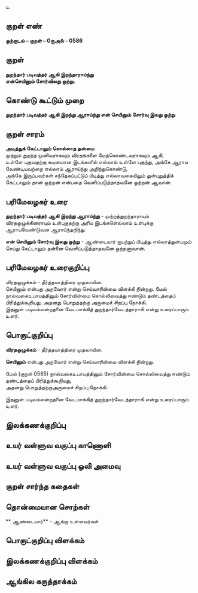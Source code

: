 உ

## குறள் எண் 

**ஒற்றாடல் – குறள் – 0ருஅ௬ - 0586**  

## குறள் 

**துறந்தார் படிவத்தர் ஆகி இறந்தாராய்ந்து  
என்செயினும் சோர்விலது ஒற்று.**  

## கொண்டு கூட்டும் முறை

**துறந்தார் படிவத்தர் ஆகி இறந்து ஆராய்ந்து என் செயினும் சோர்வு இலது ஒற்று**

## குறள் சாரம் 

**அடித்துக் கேட்டாலும் சொல்லாத தன்மை**  
முற்றும் துறந்த முனிவராகவும் விரதங்களை மேற்கொண்டவராகவும் ஆகி,  
உள்ளே புகுவதற்கு கடினமான இடங்களில் எல்லாம் உள்ளே புகுந்து, அங்கே ஆராய வேண்டியவற்றை எல்லாம் ஆராய்ந்து அறிந்துகொண்டு,   
அங்கே இருப்பவர்கள் சந்தேகப்பட்டுப் பிடித்து எல்லாவகையிலும் துன்புறுத்திக் கேட்டாலும் தான் ஒற்றன் என்பதை வெளிப்படுத்தாதவனே ஒற்றன் ஆவான்.  

## பரிமேலழகர் உரை

**துறந்தார் படிவத்தர் ஆகி இறந்து ஆராய்ந்து** - முற்றத்துறந்தாராயும் விரதஒழுக்கினராயும் உள்புகுதற்கு அரிய இடங்களெல்லாம் உள்புக்கு ஆராயவேண்டுவன ஆராய்ந்தறிந்து  

**என் செயினும் சோர்வு இலது ஒற்று** - ஆண்டையார் ஐயுற்றுப் பிடித்து எல்லாத்துன்பமும் செய்து கேட்டாலும் தன்னை வெளிப்படுத்தாதவனே ஒற்றனாவான்.  

## பரிமேலழகர் உரைகுறிப்பு   

விரதஒழுக்கம் - தீர்த்தயாத்திரை முதலாயின.  
செயினும் என்பது அறவோர் என்று செய்வாரின்மை விளக்கி நின்றது. 
மேல் நால்வகைஉபாயத்தினும் சோர்வின்மை சொல்லிவைத்து ஈண்டும் தண்டத்தைப் பிரித்துக்கூறியது, அதனது பொறுத்தற்கு அருமைச் சிறப்பு நோக்கி.  
இதனுள் படிவம்என்றதனை வேடமாக்கித் துறந்தார்வேடத்தாராகி என்று உரைப்பாரும் உளர்.   

## பொருட்குறிப்பு 

**விரதஒழுக்கம்** - தீர்த்தயாத்திரை முதலாயின.  

**செயினும்** என்பது அறவோர் என்று செய்வாரின்மை விளக்கி நின்றது.   

மேல் (குறள் 0585) நால்வகைஉபாயத்தினும் சோர்வின்மை சொல்லிவைத்து ஈண்டும் தண்டத்தைப் பிரித்துக்கூறியது,  
அதனது பொறுத்தற்குஅருமைச் சிறப்பு நோக்கி.  

இதனுள் படிவம்என்றதனை வேடமாக்கித் துறந்தார்வேடத்தாராகி என்று உரைப்பாரும் உளர்.     

## இலக்கணக்குறிப்பு  


## உயர் வள்ளுவ வகுப்பு காணொளி


## உயர் வள்ளுவ வகுப்பு ஒலி அமைவு 

 
## குறள் சார்ந்த கதைகள் 


## தொன்மையான சொற்கள்
    
** ஆண்டையார்** - ஆங்கு உள்ளவர்கள்   

## பொருட்குறிப்பு விளக்கம்


## இலக்கணக்குறிப்பு விளக்கம்


## ஆங்கில கருத்தாக்கம் 


